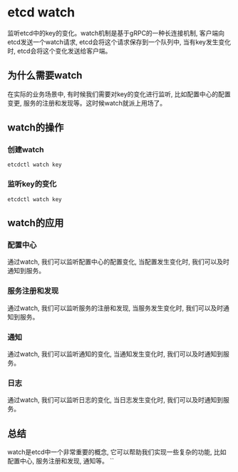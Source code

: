 # etcd watch

监听etcd中的key的变化。watch机制是基于gRPC的一种长连接机制, 客户端向etcd发送一个watch请求, etcd会将这个请求保存到一个队列中, 当有key发生变化时, etcd会将这个变化发送给客户端。

## 为什么需要watch

在实际的业务场景中, 有时候我们需要对key的变化进行监听, 比如配置中心的配置变更, 服务的注册和发现等。这时候watch就派上用场了。

## watch的操作

### 创建watch

```shell
etcdctl watch key
```

### 监听key的变化

```shell
etcdctl watch key
```

## watch的应用

### 配置中心

通过watch, 我们可以监听配置中心的配置变化, 当配置发生变化时, 我们可以及时通知到服务。

### 服务注册和发现

通过watch, 我们可以监听服务的注册和发现, 当服务发生变化时, 我们可以及时通知到服务。

### 通知

通过watch, 我们可以监听通知的变化, 当通知发生变化时, 我们可以及时通知到服务。

### 日志

通过watch, 我们可以监听日志的变化, 当日志发生变化时, 我们可以及时通知到服务。

## 总结

watch是etcd中一个非常重要的概念, 它可以帮助我们实现一些复杂的功能, 比如配置中心, 服务注册和发现, 通知等。
``